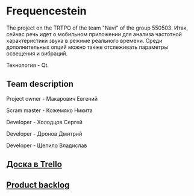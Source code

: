 # Frequencestein
The project on the TRTPO of the team "Navi" of the group 550503. 
Итак, сейчас речь идет о мобильном приложении для анализа частотной характеристики звука в режиме реального времени. Среди дополнительных опций можно также отслеживать параметры освещения и вибраций. 

Технология - Qt.

## Team description
Project owner - Макарович Евгений

Scram master  - Кожемяко Никита

Developer     - Холодцов Сергей

Developer     - Дронов Дмитрий

Developer     - Щепило Владислав


## <a href="https://trello.com/b/IqbGs5YM/проект"> Доска в Trello </a>

## <a href="https://docs.google.com/spreadsheets/d/1Ivj318Qq7cRbGXWlihbyAkCQCABN2HIOtvI_L0gWw44/edit#gid=0"> Product backlog </a>
